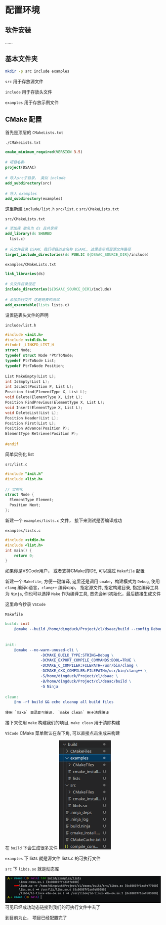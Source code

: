 # 配置环境

## 软件安装

......


## 基本文件夹

```Bash
mkdir -p src include examples
```

`src` 用于存放源文件

`include` 用于存放头文件

`examples` 用于存放示例文件

## CMake 配置

首先是顶层的 `CMakeLists.txt`

`./CMakeLists.txt`

```CMake
cmake_minimum_required(VERSION 3.5)

# 项目名称
project(DSAAC)

# 导入src子目录， 类似 include
add_subdirectory(src)

# 导入 examples
add_subdirectory(examples)
```

这里新建 `include/list.h` `src/list.c` `src/CMakeLists.txt`

`src/CMakeLists.txt`
```CMake
# 添加库 取名为 ds 且共享库
add_library(ds SHARED 
  list.c)

# 头文件目录 DSAAC 我们项目的主名称 DSAAC, 这里表示项目源文件路径
target_include_directories(ds PUBLIC ${DSAAC_SOURCE_DIR}/include)

```
`examples/CMakeLists.txt`
```CMake
link_libraries(ds)

# 头文件目录设定
include_directories(${DSAAC_SOURCE_DIR}/include)

# 添加执行文件 这是链表的测试
add_executable(lists lists.c)
```

设置链表头文件的声明

`include/list.h`
```C
#include <init.h>
#include <stdlib.h>
#ifndef _LINKED_LIST_H
struct Node;
typedef struct Node *PtrToNode;
typedef PtrToNode List;
typedef PtrToNode Position;

List MakeEmpty(List L);
int IsEmpty(List L);
int IsLast(Position P, List L);
Position find(ElementType X, List L);
void Delete(ElementType X, List L);
Position FindPrevious(ElementType X, List L);
void Insert(ElementType X, List L);
void DeleteList(List L);
Position Header(List L);
Position First(List L);
Position Advance(Position P);
ElementType Retrieve(Position P);

#endif
```

简单实例化 list

`src/list.c`
```C
#include "init.h"
#include <list.h>

// 实例化
struct Node {
  ElementType Element;
  Position Next;
};
```

新建一个 `examples/lists.c` 文件， 接下来测试是否编译成功

`examples/lists.c`
```C
#include <stdio.h>
#include <list.h>
int main() {
    return 0;
}
```
如果你是VSCode用户， 或者支持CMake的IDE, 可以跳过 `Makefile` 配置

新建一个 `Makefile`, 方便一键编译, 这里还是调用 `cmake`，构建模式为 `Debug`, 使用 `clang` 编译c语言，`clang++` 编译cpp， 指定源文件, 指定构建目录, 指定编译工具为 `Ninja`, 你也可以选择 `Make` 作为编译工具, 首先会init初始化，最后链接生成文件

这里命令抄录 `VSCode`

`Makefile`
```Makefile
build: init
	@cmake --build /home/dingduck/Project/cl/dsaac/build --config Debug --target all --


init:
	@cmake --no-warn-unused-cli \
				-DCMAKE_BUILD_TYPE:STRING=Debug \
				-DCMAKE_EXPORT_COMPILE_COMMANDS:BOOL=TRUE \
				-DCMAKE_C_COMPILER:FILEPATH=/usr/bin/clang \
				-DCMAKE_CXX_COMPILER:FILEPATH=/usr/bin/clang++ \
				-S/home/dingduck/Project/cl/dsaac \
				-B/home/dingduck/Project/cl/dsaac/build \
				-G Ninja

clean:
	@rm -rf build && echo cleanup all build files

使用 `make` 目录即可编译， `make clean` 用于清理编译
```

接下来使用 `make` 构建我们的项目, `make clean` 用于清除构建

`VSCode` CMake 菜单默认在左下角, 可以直接点击生成来构建

在 `build` 下会生成很多文件
![build](./image/swappy-20230909-233030.png) 

`examples` 下 lists 就是源文件 lists.c 的可执行文件

`src` 下 `libds.so` 就是动态库

![ldd](./image/swappy-20230909-235117.png)
可见已经成功动态链接到我们的可执行文件中去了

到目前为止， 项目已经配置完了
